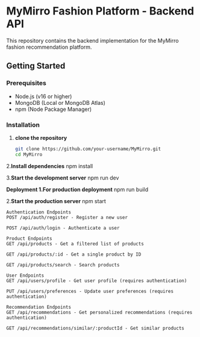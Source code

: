 # MyMirro Fashion Platform - Backend API

This repository contains the backend implementation for the MyMirro fashion recommendation platform.

## Getting Started

### Prerequisites

- Node.js (v16 or higher)
- MongoDB (Local or MongoDB Atlas)
- npm (Node Package Manager)

### Installation

1. **clone the repository**  
   ```sh
   git clone https://github.com/your-username/MyMirro.git
   cd MyMirro
2.**Install dependencies**
npm install

3.**Start the development server**
npm run dev

**Deployment
1.For production deployment**
npm run build

2.**Start the production server**
npm start



```
Authentication Endpoints
POST /api/auth/register - Register a new user

POST /api/auth/login - Authenticate a user

Product Endpoints
GET /api/products - Get a filtered list of products

GET /api/products/:id - Get a single product by ID

GET /api/products/search - Search products

User Endpoints
GET /api/users/profile - Get user profile (requires authentication)

PUT /api/users/preferences - Update user preferences (requires authentication)

Recommendation Endpoints
GET /api/recommendations - Get personalized recommendations (requires authentication)

GET /api/recommendations/similar/:productId - Get similar products

```
